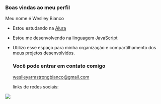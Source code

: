 ### Boas vindas ao meu perfil

Meu nome é Weslley Bianco

- Estou estudando na [Alura](https://www.alura.com.br)
- Estou me desenvolvendo na linguagem JavaScript
- Utilizo esse espaço para minha organização e compartilhamento dos meus projetos desenvolvidos.

  ### Você pode entrar em contato comigo

  weslleyarmstrongbianco@gmail.com

  links de redes sociais:

![](https://media1.tenor.com/m/mCiM7CmGGI4AAAAC/naruto.gif)

